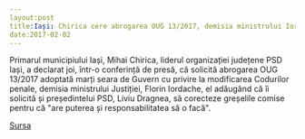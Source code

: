 ```yaml
---
layout:post
title:Iași: Chirica cere abrogarea OUG 13/2017, demisia ministrului Iordache și ca Dragnea să corecteze greșelile comise
date:2017-02-02
---
```


Primarul municipiului Iași, Mihai Chirica, liderul organizației județene PSD Iași, a declarat joi, într-o conferință de presă, că solicită abrogarea OUG 13/2017 adoptată marți seara de Guvern cu privire la modificarea Codurilor penale, demisia ministrului Justiției, Florin Iordache, el adăugând că îi solicită și președintelui PSD, Liviu Dragnea, să corecteze greșelile comise pentru că "are puterea și responsabilitatea să o facă".

[Sursa](http://www.agerpres.ro/politica/2017/02/02/iasi-chirica-cere-abrogarea-oug-13-demisia-ministrului-iordache-si-ca-dragnea-sa-corecteze-greselile-comise-13-25-41)
